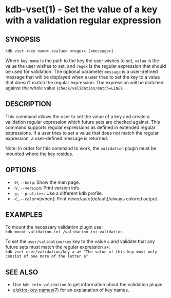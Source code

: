 kdb-vset(1) - Set the value of a key with a validation regular expression
=========================================================================

## SYNOPSIS

`kdb vset <key name> <value> <regex> [<message>]`

Where `key name` is the path to the key the user wishes to set, `value` is the value the user wishes to set, and `regex` is the regular expression that should be used for validation.
The optional parameter `message` is a user-defined message that will be displayed when a user tries to set the key to a value that doesn't match the regular expression.
The expression will be matched against the whole value (`check/validation/match=LINE`).


## DESCRIPTION

This command allows the user to set the value of a key and create a validation regular expression which future sets are checked against.
This command supports regular expressions as defined in extended regular expressions.
If a user tries to set a value that does not match the regular expression, a user-defined message is returned.

Note: In order for this command to work, the `validation` plugin must be mounted where the key resides.

## OPTIONS

- `-H`, `--help`:
  Show the man page.
- `-V`, `--version`:
  Print version info.
- `-p`, `--profile`=<profile>:
  Use a different kdb profile.
- `-C`, `--color`=[when]:
  Print never/auto(default)/always colored output.


## EXAMPLES

To mount the necessary validation plugin use:  
`kdb mount validation.ini /validation ini validation`

To set the `user/validation/key` key to the value `a` and validate that any future sets must match the regular expression `a+`:  
`kdb vset user/validation/key a a+ "The value of this key must only consist of one more of the letter a"`

## SEE ALSO

- Use `kdb info validation` to get information about the validation plugin.
- [elektra-key-names(7)](elektra-key-names.md) for an explanation of key names.